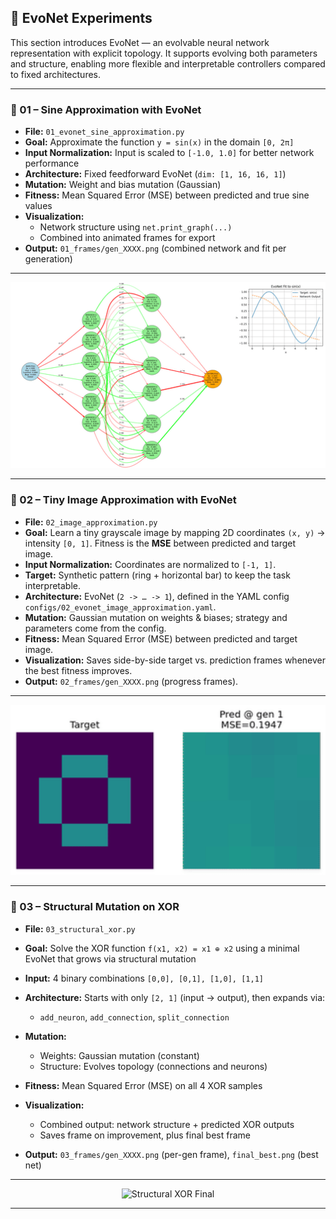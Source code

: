 ## 🧠 EvoNet Experiments

This section introduces EvoNet — an evolvable neural network representation with explicit topology. It supports evolving both parameters and structure, enabling more flexible and interpretable controllers compared to fixed architectures.

---

### 📘 01 – Sine Approximation with EvoNet

* **File:** `01_evonet_sine_approximation.py`
* **Goal:** Approximate the function `y = sin(x)` in the domain `[0, 2π]`
* **Input Normalization:** Input is scaled to `[-1.0, 1.0]` for better network performance
* **Architecture:** Fixed feedforward EvoNet (`dim: [1, 16, 16, 1]`)
* **Mutation:** Weight and bias mutation (Gaussian)
* **Fitness:** Mean Squared Error (MSE) between predicted and true sine values
* **Visualization:** 
  * Network structure using `net.print_graph(...)`
  * Combined into animated frames for export
* **Output:** `01_frames/gen_XXXX.png` (combined network and fit per generation)

---

<p align="center">
  <img src="./01_frames/01_sine_approximation.gif" alt="Sample EvoNet Frame" width="512"/>
</p>

---

### 📗 02 – Tiny Image Approximation with EvoNet

* **File:** `02_image_approximation.py`
* **Goal:** Learn a tiny grayscale image by mapping 2D coordinates `(x, y)` -> intensity `[0, 1]`. Fitness is the **MSE** between predicted and target image.
* **Input Normalization:** Coordinates are normalized to `[-1, 1]`.
* **Target:** Synthetic pattern (ring + horizontal bar) to keep the task interpretable.
* **Architecture:** EvoNet (`2 -> … -> 1`), defined in the YAML config `configs/02_evonet_image_approximation.yaml`.
* **Mutation:** Gaussian mutation on weights & biases; strategy and parameters come from the config.
* **Fitness:** Mean Squared Error (MSE) between predicted and target image.
* **Visualization:** Saves side-by-side target vs. prediction frames whenever the best fitness improves.
* **Output:** `02_frames/gen_XXXX.png` (progress frames).

---

<p align="center">
  <img src="./02_frames/02_image_approximation.gif" alt="Sample EvoNet Frame" width="512"/>
</p>


---

### 📘 03 – Structural Mutation on XOR

* **File:** `03_structural_xor.py`
* **Goal:** Solve the XOR function `f(x1, x2) = x1 ⊕ x2` using a minimal EvoNet that grows via structural mutation
* **Input:** 4 binary combinations `[0,0], [0,1], [1,0], [1,1]`
* **Architecture:** Starts with only `[2, 1]` (input → output), then expands via:

  * `add_neuron`, `add_connection`, `split_connection`
* **Mutation:**

  * Weights: Gaussian mutation (constant)
  * Structure: Evolves topology (connections and neurons)
* **Fitness:** Mean Squared Error (MSE) on all 4 XOR samples
* **Visualization:**

  * Combined output: network structure + predicted XOR outputs
  * Saves frame on improvement, plus final best frame
* **Output:** `03_frames/gen_XXXX.png` (per-gen frame), `final_best.png` (best net)

---

<p align="center">
  <img src="./03_frames/final_best.png" alt="Structural XOR Final" width="512"/>
</p>

---
